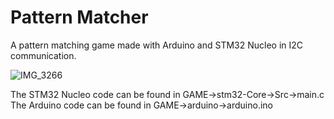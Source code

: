 # Pattern Matcher
A pattern matching game made with Arduino and STM32 Nucleo in I2C communication. 

![IMG_3266](https://user-images.githubusercontent.com/87585163/164989501-6a527369-1bad-4fb7-8a3e-3d4c421d9672.jpg)

The STM32 Nucleo code can be found in GAME->stm32-Core->Src->main.c
The Arduino code can be found in GAME->arduino->arduino.ino
